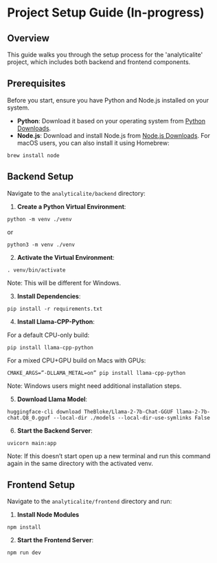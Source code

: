 # Project Setup Guide (In-progress)

## Overview

This guide walks you through the setup process for the 'analyticalite' project, which includes both backend and frontend components.

## Prerequisites

Before you start, ensure you have Python and Node.js installed on your system. 

- **Python**: Download it based on your operating system from [Python Downloads](https://www.python.org/downloads/).
- **Node.js**: Download and install Node.js from [Node.js Downloads](https://nodejs.org/en/download). For macOS users, you can also install it using Homebrew:
```
brew install node
```

## Backend Setup
Navigate to the `analyticalite/backend` directory:
1. **Create a Python Virtual Environment**:
```
python -m venv ./venv
```
or 
```
python3 -m venv ./venv
```

2. **Activate the Virtual Environment**:
```
. venv/bin/activate
```
Note: This will be different for Windows.

3. **Install Dependencies**:
```
pip install -r requirements.txt
```

4. **Install Llama-CPP-Python**:

For a default CPU-only build:
```
pip install llama-cpp-python
```
For a mixed CPU+GPU build on Macs with GPUs:
```
CMAKE_ARGS=”-DLLAMA_METAL=on” pip install llama-cpp-python
```
Note: Windows users might need additional installation steps.

5. **Download Llama Model**:
```
huggingface-cli download TheBloke/Llama-2-7b-Chat-GGUF llama-2-7b-chat.Q8_0.gguf --local-dir ./models --local-dir-use-symlinks False
```

6. **Start the Backend Server**:
```
uvicorn main:app
```
Note: If this doesn’t start open up a new terminal and run this command again in the same directory with the activated venv.

## Frontend Setup

Navigate to the `analyticalite/frontend` directory and run:

1. **Install Node Modules**
```
npm install
```
2. **Start the Frontend Server**:
```
npm run dev
```
